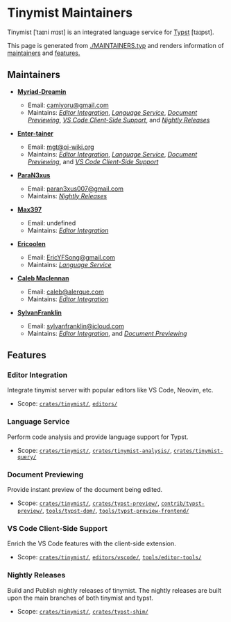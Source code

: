 <!-- This file is generated by scripts/link-docs.mjs. Do not edit manually. -->

# Tinymist Maintainers


Tinymist [ˈtaɪni mɪst] is an integrated language service for [Typst](https://typst.app/) [taɪpst].

This page is generated from [./MAINTAINERS.typ](./MAINTAINERS.typ) and renders information of [maintainers](#maintainers) and [features.](#features)

## Maintainers

- [**Myriad-Dreamin**](https://github.com/Myriad-Dreamin)
  - Email: camiyoru@gmail.com
  - Maintains: *[Editor Integration](#editor-integration)*, *[Language Service](#language-service)*, *[Document Previewing](#document-previewing)*, *[VS Code Client-Side Support](#vs-code-client-side-support)*, and *[Nightly Releases](#nightly-releases)*

- [**Enter-tainer**](https://github.com/Enter-tainer)
  - Email: mgt@oi-wiki.org
  - Maintains: *[Editor Integration](#editor-integration)*, *[Language Service](#language-service)*, *[Document Previewing](#document-previewing)*, and *[VS Code Client-Side Support](#vs-code-client-side-support)*

- [**ParaN3xus**](https://github.com/ParaN3xus)
  - Email: paran3xus007@gmail.com
  - Maintains: *[Nightly Releases](#nightly-releases)*

- [**Max397**](https://github.com/max397574)
  - Email: undefined
  - Maintains: *[Editor Integration](#editor-integration)*

- [**Ericoolen**](https://github.com/Eric-Song-Nop)
  - Email: EricYFSong@gmail.com
  - Maintains: *[Language Service](#language-service)*

- [**Caleb Maclennan**](https://github.com/alerque)
  - Email: caleb@alerque.com
  - Maintains: *[Editor Integration](#editor-integration)*

- [**SylvanFranklin**](https://github.com/SylvanFranklin)
  - Email: sylvanfranklin@icloud.com
  - Maintains: *[Editor Integration](#editor-integration)*, and *[Document Previewing](#document-previewing)*

## Features

### Editor Integration
 Integrate tinymist server with popular editors like VS Code, Neovim, etc. 
- Scope: [`crates/tinymist/`](./crates/tinymist/), [`editors/`](./editors/)
### Language Service
 Perform code analysis and provide language support for Typst. 
- Scope: [`crates/tinymist/`](./crates/tinymist/), [`crates/tinymist-analysis/`](./crates/tinymist-analysis/), [`crates/tinymist-query/`](./crates/tinymist-query/)
### Document Previewing
 Provide instant preview of the document being edited. 
- Scope: [`crates/tinymist/`](./crates/tinymist/), [`crates/typst-preview/`](./crates/typst-preview/), [`contrib/typst-preview/`](./contrib/typst-preview/), [`tools/typst-dom/`](./tools/typst-dom/), [`tools/typst-preview-frontend/`](./tools/typst-preview-frontend/)
### VS Code Client-Side Support
 Enrich the VS Code features with the client-side extension. 
- Scope: [`crates/tinymist/`](./crates/tinymist/), [`editors/vscode/`](./editors/vscode/), [`tools/editor-tools/`](./tools/editor-tools/)
### Nightly Releases
 Build and Publish nightly releases of tinymist. The nightly releases are built upon the main branches of both tinymist and typst. 
- Scope: [`crates/tinymist/`](./crates/tinymist/), [`crates/typst-shim/`](./crates/typst-shim/)